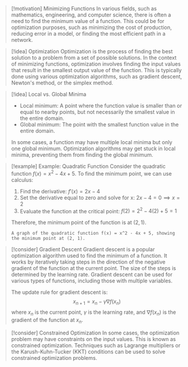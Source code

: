 > [!motivation] Minimizing Functions
> In various fields, such as mathematics, engineering, and computer science, there is often a need to find the minimum value of a function. This could be for optimization purposes, such as minimizing the cost of production, reducing error in a model, or finding the most efficient path in a network.

> [!idea] Optimization
> Optimization is the process of finding the best solution to a problem from a set of possible solutions. In the context of minimizing functions, optimization involves finding the input values that result in the smallest output value of the function. This is typically done using various optimization algorithms, such as gradient descent, Newton's method, or the simplex method.

> [!idea] Local vs. Global Minima
> - Local minimum: A point where the function value is smaller than or equal to nearby points, but not necessarily the smallest value in the entire domain.
> - Global minimum: The point with the smallest function value in the entire domain.
> 
> In some cases, a function may have multiple local minima but only one global minimum. Optimization algorithms may get stuck in local minima, preventing them from finding the global minimum.

> [!example] Example: Quadratic Function
> Consider the quadratic function $f(x) = x^2 - 4x + 5$. To find the minimum point, we can use calculus:
> 1. Find the derivative: $f'(x) = 2x - 4$
> 2. Set the derivative equal to zero and solve for x: $2x - 4 = 0 \implies x = 2$
> 3. Evaluate the function at the critical point: $f(2) = 2^2 - 4(2) + 5 = 1$
> 
> Therefore, the minimum point of the function is at $(2, 1)$.
> 
> ```image_goes_here
> A graph of the quadratic function f(x) = x^2 - 4x + 5, showing the minimum point at (2, 1).
> ```

> [!consider] Gradient Descent
> Gradient descent is a popular optimization algorithm used to find the minimum of a function. It works by iteratively taking steps in the direction of the negative gradient of the function at the current point. The size of the steps is determined by the learning rate. Gradient descent can be used for various types of functions, including those with multiple variables.
> 
> The update rule for gradient descent is:
> $$
> x_{n+1} = x_n - \gamma \nabla f(x_n)
> $$
> where $x_n$ is the current point, $\gamma$ is the learning rate, and $\nabla f(x_n)$ is the gradient of the function at $x_n$.

> [!consider] Constrained Optimization
> In some cases, the optimization problem may have constraints on the input values. This is known as constrained optimization. Techniques such as Lagrange multipliers or the Karush-Kuhn-Tucker (KKT) conditions can be used to solve constrained optimization problems.